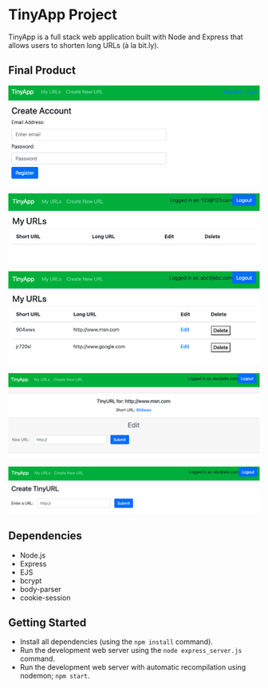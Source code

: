 # TinyApp Project

TinyApp is a full stack web application built with Node and Express that allows users to shorten long URLs (à la bit.ly).

## Final Product

!["screenshot description"](https://github.com/bettyvng/tinyapp/blob/master/docs/register-page.png)

!["screenshot description"](https://github.com/bettyvng/tinyapp/blob/master/docs/urls-page.png)

!["screenshot description"](https://github.com/bettyvng/tinyapp/blob/master/docs/populated-link.png)

!["screenshot description"](https://github.com/bettyvng/tinyapp/blob/master/docs/edit-link.png)

!["screenshot description"](https://github.com/bettyvng/tinyapp/blob/master/docs/create-link.png)

## Dependencies

- Node.js
- Express
- EJS
- bcrypt
- body-parser
- cookie-session

## Getting Started

- Install all dependencies (using the `npm install` command).
- Run the development web server using the `node express_server.js` command.
- Run the development web server with automatic recompilation using nodemon; `npm start`.
